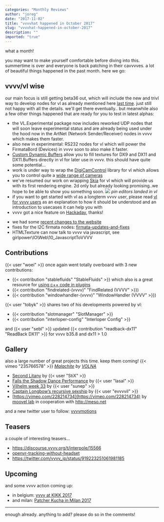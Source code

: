 ```yaml
---
categories: "Monthly Reviews"
author: "joreg"
date: "2017-11-02"
title: "vvvvhat happened in October 2017"
slug: "vvvvhat-happened-in-october-2017"
description: ""
imported: "true"
---
```



what a month!

you may want to make yourself comfortable before diving into this. summertime is over and everyone is back patching in their cavvvves. a lot of beautiful things happened in the past month. here we go:

## vvvv/vl wise

our main focus is still getting beta36 out, which will include the new and trivl way to develop nodes for vl as already mentioned here [last time](/blog/2017/vvvvhat-happened-in-september-2017). just still not happy with all the details. we'll get there eventually.. but meanwhile also a few other things happened that are ready for you to test in latest alphas:
- the VL.Experimental package now includes reworked UDP nodes that will soon leave experimental status and are already being used under the hood now in the ArtNet (Network Sender/Receiver) nodes in vvvv which makes them faster.  
- also new in experimental: RS232 nodes for vl which will power the FirmataBord (Devices) in vvvv soon to also make it faster.
- [Custom Dynamic Buffers](https://discourse.vvvv.org/t/vl-custom-dynamic-buffer/15703) allow you to fill textures for DX9 and DX11 and DX11.Buffers directly in vl for later use in vvvv. this should have quite some potential...
- work is under way to wrap the [DigiCamControl](https://github.com/dukus/digiCamControl) library for vl which allows you to control quite a [wide range of cameras](http://digicamcontrol.com/cameras)
- we've resumed our work on wrapping [Skia](http://skia.org/) for vl which will provide us with its first rendering engine. 2d only but already looking promising..we hope to be able to show you something soon. 
![](pinEditor.gif)
*pin editors landed in vl*
- if you want to get started with vl as a longterm vvvv user, please read [vl for vvvv users](https://vvvv.gitbooks.io/the-gray-book/content/en/VL_for_vvvv_users/VL_for_vvvv_users.html) as an explanation to how it should be understood and an introduction to usecases it can help you with 
- vvvv got a nice feature on [Hackaday](https://hackaday.com/2017/10/26/interactive-visual-programming-with-vvvv/), thanks!
* we had some [recent changes to the website](/blog/2017/website-updates-3)
* fixes for the I2C firmata nodes: [firmata-updates-and-fixes](/blog/2017/firmata-updates-and-fixes)
* HTMLTexture can now talk to vvvv via javascript, see girlpower\IO\Web\10_JavascriptToVVVV

## Contributions

{{< user "woei" >}} once again went totally overboard with 3 new contributions:
* {{< contribution "stablefluids" "StableFluids" >}} which also is a great resource for [using c++ code in plugins](https://discourse.vvvv.org/t/current-state-of-using-c-code-for-dynamic-plugins/15450/7)
* {{< contribution "findrelated-(vvvv)" "FindRelated (VVVV" >}})
* {{< contribution "windowhandler-(vvvv)" "WindowHandler (VVVV" >}})
 
{{< user "tobyk" >}} shares two of his developments powered by vl:
* {{< contribution "slotmanager" "SlotManager" >}}
* {{< contribution "interloper-config" "Interloper Config" >}}

and {{< user "sebl" >}} updated {{< contribution "readback-dx11" "ReadBack DX11" >}} for vvvv b35.8 and dx11 > 1.0

## Gallery

also a large number of great projects this time. keep them coming!
{{< vimeo "235766578" >}}
*[Malachite](/blog/malachite) by [VOLNA](http://volna-media.com/)* 

* [Second Litany](/blog/second-litany) by {{< user "StiX" >}}
* [Falls the Shadow Dance Performance](/blog/falls-the-shadow-dance-performance) by {{< user "lasal" >}}
* [Vilhelm week 33](/blog/vilhelm-week-33) by {{< user "sunep" >}}
* [Captain Longbow’s recursive sexship](https://vimeo.com/236498085) by {{< user "evvvvil" >}}
* [https://vimeo.com/228214734](https://vimeo.com/228214734) by [moovel lab](https://lab.moovel.com/) in cooperation with <http://meso.net>

and a new twitter user to follow: [vvvvmotions](https://twitter.com/vvvvmotions)

## Teasers

a couple of interesting teasers...
* https://discourse.vvvv.org/t/interpole/15566
* [openvr-tracking-without-headset](/blog/openvr-tracking-without-headset)
* https://twitter.com/vvvv_jp/status/919223251061981185

## Upcoming

and some vvvv action coming up:
* in belgium: [vvvv at KIKK 2017](/blog/2017/vvvv-at-kikk-2017)
* and milan: [Patcher Kucha in Milan 2017](/blog/2017/patcher-kucha-in-milan-2017-11)

---

enough already. anything to add? please do so in the comments!